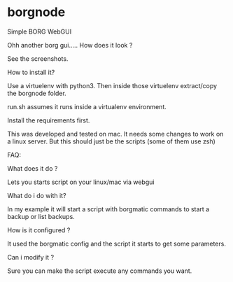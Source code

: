 # borgnode
Simple BORG WebGUI

Ohh another borg gui..... How does it look ?

See the screenshots.

How to install it?

Use a virtuelenv with python3. Then inside those virtuelenv extract/copy the borgnode folder.

run.sh assumes it runs inside a virtualenv environment.

Install the requirements first.

This was developed and tested on mac. It needs some changes to work on a linux server. But this should just be the scripts (some of them use zsh)

FAQ:

What does it do ?

Lets you starts script on your linux/mac via webgui

What do i do with it?

In my example it will start a script with borgmatic commands to start a backup or list backups.

How is it configured ?

It used the borgmatic config and the script it starts to get some parameters.

Can i modify it ?

Sure you can make the script execute any commands you want.
